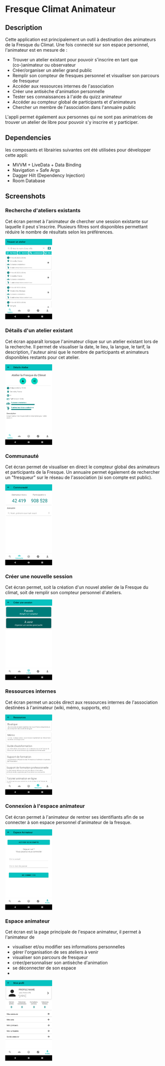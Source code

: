 # Fresque Climat Animateur

## Description

Cette application est principalement un outil à destination des animateurs de la Fresque du Climat.
Une fois connecté sur son espace personnel, l'animateur est en mesure de : 
- Trouver un atelier existant pour pouvoir s'inscrire en tant que (co-)animateur ou observateur
- Créer/organiser un atelier grand public
- Remplir son compteur de fresques personnel et visualiser son parcours de fresqueur
- Accéder aux ressources internes de l'association
- Créer une antisèche d'animation personnelle 
- Tester ses connaissances à l'aide du quizz animateur
- Accéder au compteur global de participants et d'animateurs
- Chercher un membre de l'association dans l'annuaire public

L'appli permet également aux personnes qui ne sont pas animatrices de trouver un atelier de libre pour pouvoir s'y inscrire et y participer.

## Dependencies 

les composants et librairies suivantes ont été utilisées pour développer cette appli:
- MVVM + LiveData + Data Binding
- Navigation + Safe Args
- Dagger Hilt (Dependency Injection)
- Room Database

## Screenshots

### Recherche d'ateliers existants
Cet écran permet à l'animateur de chercher une session existante sur laquelle il peut s'inscrire.
Plusieurs filtres sont disponibles permettant réduire le nombre de résultats selon les préférences. 

<img src="app/demo/screenshot_fresque_climat_0001.png" width=30% height=30%> 

### Détails d'un atelier existant
Cet écran apparaît lorsque l'animateur clique sur un atelier existant lors de la recherche.
Il permet de visualiser la date, le lieu, la langue, le tarif, la description, l'auteur ainsi que 
le nombre de participants et animateurs disponibles restants pour cet atelier.

<img src="app/demo/screenshot_fresque_climat_0002.png" width=30% height=30%> 

### Communauté
Cet écran permet de visualiser en direct le compteur global des animateurs et participants de la Fresque.
Un annuaire permet également de rechercher un "fresqueur" sur le réseau de l'association (si son compte est public).

<img src="app/demo/screenshot_fresque_climat_0003.png" width=30% height=30%> 

### Créer une nouvelle session
Cet écran permet, soit la création d'un nouvel atelier de la Fresque du climat, soit de remplir son compteur personnel d'ateliers.

<img src="app/demo/screenshot_fresque_climat_0004.png" width=30% height=30%> 

### Ressources internes
Cet écran permet un accès direct aux ressources internes de l'association destinées à l'animateur (wiki, mémo, supports, etc)

<img src="app/demo/screenshot_fresque_climat_0005.png" width=30% height=30%> 

### Connexion à l'espace animateur
Cet écran permet à l'animateur de rentrer ses identifiants afin de se connecter à son espace personnel d'animateur de la fresque.

<img src="app/demo/screenshot_fresque_climat_0006.png" width=30% height=30%> 

### Espace animateur
Cet écran est la page principale de l'espace animateur, il permet à l'animateur de 
- visualiser et/ou modifier ses informations personnelles
- gérer l'organisation de ses ateliers à venir
- visualiser son parcours de fresqueur
- créer/personnaliser son antisèche d'animation
- se déconnecter de son espace
- 
<img src="app/demo/screenshot_fresque_climat_0007.png" width=30% height=30%> 